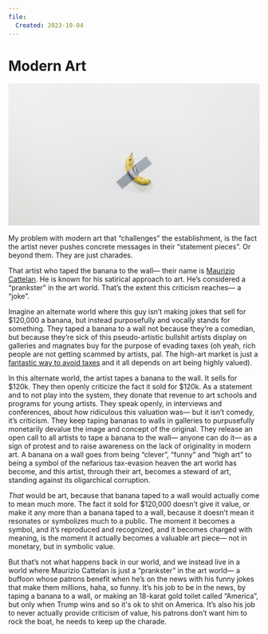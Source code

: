 ```yaml
---
file:
  Created: 2023-10-04
---
```


# Modern Art

![bannana taped to a wall](./images/modern-art-1.jpg)

My problem with modern art that “challenges” the establishment, is the fact the artist never pushes concrete messages in their “statement pieces”. Or beyond them. They are just charades.

That artist who taped the banana to the wall— their name is [Maurizio Cattelan](https://en.wikipedia.org/wiki/Maurizio_Cattelan). He is known for his satirical approach to art. He’s considered a “prankster” in the art world. That’s the extent this criticism reaches— a “joke”.

Imagine an alternate world where this guy isn’t making jokes that sell for $120,000 a banana, but instead purposefully and vocally stands for something. They taped a banana to a wall not because they’re a comedian, but because they’re sick of this pseudo-artistic bullshit artists display on galleries and magnates buy for the purpose of evading taxes (oh yeah, rich people are not getting scammed by artists, pal. The high-art market is just a [fantastic way to avoid taxes](https://www.youtube.com/watch?v=H7V2y76pnBg) and it all depends on art being highly valued).

In this alternate world, the artist tapes a banana to the wall. It sells for $120k. They then openly criticize the fact it sold for $120k. As a statement and to not play into the system, they donate that revenue to art schools and programs for young artists. They speak openly, in interviews and conferences, about how ridiculous this valuation was— but it isn’t comedy, it’s criticism. They keep taping bananas to walls in galleries to purpusefully monetarily devalue the image and concept of the original. They release an open call to all artists to tape a banana to the wall— anyone can do it— as a sign of protest and to raise awareness on the lack of originality in modern art. A banana on a wall goes from being “clever”, “funny” and “high art” to being a symbol of the nefarious tax-evasion heaven the art world has become, and this artist, through their art, becomes a steward of art, standing against its oligarchical corruption.

_*That*_ would be art, because that banana taped to a wall would actually come to mean much more. The fact it sold for $120,000 doesn’t give it value, or make it any more than a banana taped to a wall, because it doesn’t mean it resonates or symbolizes much to a public. The moment it becomes a symbol, and it’s reproduced and recognized, and it becomes charged with meaning, is the moment it actually becomes a valuable art piece— not in monetary, but in symbolic value.

But that’s not what happens back in our world, and we instead live in a world where Maurizio Cattelan is just a “prankster” in the art world— a buffoon whose patrons benefit when he’s on the news with his funny jokes that make them millions, haha, so funny. It’s his job to be in the news, by taping a banana to a wall, or making an 18-karat gold toilet called “America”, but only when Trump wins and so it's ok to shit on America. It’s also his job to never actually provide criticism of value, his patrons don’t want him to rock the boat, he needs to keep up the charade.
